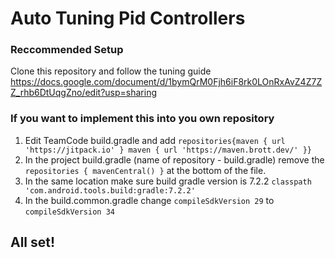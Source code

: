 # Auto Tuning Pid Controllers

### Reccommended Setup
Clone this repository and follow the tuning guide https://docs.google.com/document/d/1bymQrM0Fjh6iF8rk0LOnRxAvZ4Z7ZZ_rhb6DtUqgZno/edit?usp=sharing

### If you want to implement this into you own repository
1. Edit TeamCode build.gradle and add ```repositories{maven { url 'https://jitpack.io' }
 maven { url 'https://maven.brott.dev/' }}```
2. In the project build.gradle (name of repository - build.gradle) remove the ```repositories {
    mavenCentral()
}``` at the bottom of the file.
3. In the same location make sure build gradle version is 7.2.2 ```classpath 'com.android.tools.build:gradle:7.2.2'```
5. In the build.common.gradle change ```compileSdkVersion 29``` to ```compileSdkVersion 34```
## All set!
